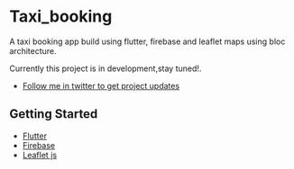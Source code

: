 # Taxi_booking

A taxi booking app build using flutter, firebase and leaflet maps using bloc architecture.

Currently this project is in development,stay tuned!.

- [Follow me in twitter to get project updates](https://mobile.twitter.com/AntoTomAbraham)

## Getting Started

- [Flutter](https://flutter.dev/)
- [Firebase](https://firebase.google.com/)
- [Leaflet js](https://leafletjs.com/)

